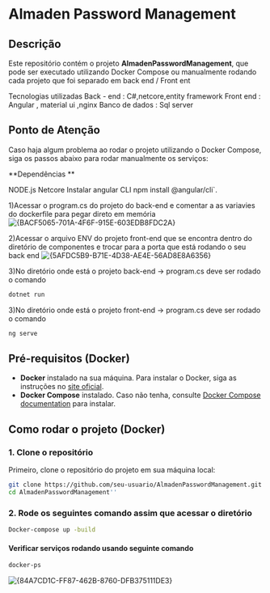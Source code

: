 # Almaden Password Management

## Descrição

Este repositório contém o projeto **AlmadenPasswordManagement**, que pode ser executado utilizando Docker Compose ou manualmente rodando cada projeto que foi separado em back end / Front ent

Tecnologias utilizadas 
Back - end : C#,netcore,entity framework
Front end : Angular , material ui ,nginx 
Banco de dados : Sql server 

## Ponto de Atenção

Caso haja algum problema ao rodar o projeto utilizando o Docker Compose, siga os passos abaixo para rodar manualmente os serviços:

**Dependências **

NODE.js 
Netcore 
Instalar angular CLI npm install @angular/cli`.

1)Acessar o program.cs do projeto do back-end e comentar a as variavies do dockerfile para pegar direto em memória
![{BACF5065-701A-4F6F-915E-603EDB8FDC2A}](https://github.com/user-attachments/assets/ec8f9f4b-3920-453c-a5d1-2208a0fe362d)

2)Acessar o arquivo ENV do projeto front-end que se encontra dentro do diretório de componentes e trocar para  a porta que está rodando o seu back end
![{5AFDC5B9-B71E-4D38-AE4E-56AD8E8A6356}](https://github.com/user-attachments/assets/d9d16b4b-2ff6-4c2b-93bb-ec3ce20b1a05)

3)No diretório onde está o projeto back-end -> program.cs deve ser rodado o comando 
```bash
dotnet run
```

3)No diretório onde está o projeto front-end -> program.cs deve ser rodado o comando 
```bash
ng serve
```




## Pré-requisitos (Docker)

- **Docker** instalado na sua máquina. Para instalar o Docker, siga as instruções no [site oficial](https://www.docker.com/get-started).
- **Docker Compose** instalado. Caso não tenha, consulte [Docker Compose documentation](https://docs.docker.com/compose/install/) para instalar.

## Como rodar o projeto (Docker)

### 1. Clone o repositório

Primeiro, clone o repositório do projeto em sua máquina local:

```bash
git clone https://github.com/seu-usuario/AlmadenPasswordManagement.git
cd AlmadenPasswordManagement''
```

### 2. Rode os seguintes comando assim que acessar o diretório

```bash
Docker-compose up -build
```
#### Verificar serviços rodando usando seguinte comando 

```bash
docker-ps
```
![{84A7CD1C-FF87-462B-8760-DFB375111DE3}](https://github.com/user-attachments/assets/d6a10253-63be-4f61-aec3-779da2072fc6)


